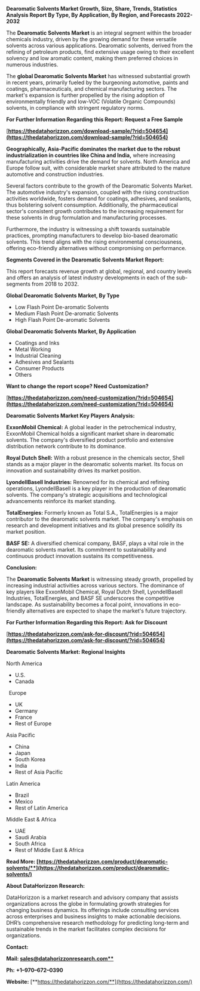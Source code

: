 ﻿**Dearomatic Solvents  Market Growth, Size, Share, Trends, Statistics Analysis Report By Type, By Application, By Region, and Forecasts 2022-2032**

The **Dearomatic Solvents Market** is an integral segment within the broader chemicals industry, driven by the growing demand for these versatile solvents across various applications. Dearomatic solvents, derived from the refining of petroleum products, find extensive usage owing to their excellent solvency and low aromatic content, making them preferred choices in numerous industries.

The **global Dearomatic Solvents Market** has witnessed substantial growth in recent years, primarily fueled by the burgeoning automotive, paints and coatings, pharmaceuticals, and chemical manufacturing sectors. The market's expansion is further propelled by the rising adoption of environmentally friendly and low-VOC (Volatile Organic Compounds) solvents, in compliance with stringent regulatory norms. 

**For Further Information Regarding this Report: Request a Free Sample**	

[**https://thedatahorizzon.com/download-sample/?rid=504654](https://thedatahorizzon.com/download-sample/?rid=504654)** 

**Geographically, Asia-Pacific dominates the market due to the robust industrialization in countries like China and India,** where increasing manufacturing activities drive the demand for solvents. North America and Europe follow suit, with considerable market share attributed to the mature automotive and construction industries.

Several factors contribute to the growth of the Dearomatic Solvents Market. The automotive industry's expansion, coupled with the rising construction activities worldwide, fosters demand for coatings, adhesives, and sealants, thus bolstering solvent consumption. Additionally, the pharmaceutical sector's consistent growth contributes to the increasing requirement for these solvents in drug formulation and manufacturing processes.

Furthermore, the industry is witnessing a shift towards sustainable practices, prompting manufacturers to develop bio-based dearomatic solvents. This trend aligns with the rising environmental consciousness, offering eco-friendly alternatives without compromising on performance. 

**Segments Covered in the Dearomatic Solvents Market Report:** 

This report forecasts revenue growth at global, regional, and country levels and offers an analysis of latest industry developments in each of the sub-segments from 2018 to 2032.

**Global Dearomatic Solvents Market, By Type**

- Low Flash Point De-aromatic Solvents
- Medium Flash Point De-aromatic Solvents
- High Flash Point De-aromatic Solvents

**Global Dearomatic Solvents Market, By Application**

- Coatings and Inks
- Metal Working
- Industrial Cleaning
- Adhesives and Sealants
- Consumer Products
- Others

**Want to change the report scope? Need Customization?**

[**https://thedatahorizzon.com/need-customization/?rid=504654](https://thedatahorizzon.com/need-customization/?rid=504654)** 

**Dearomatic Solvents Market Key Players Analysis:** 

**ExxonMobil Chemical:** A global leader in the petrochemical industry, ExxonMobil Chemical holds a significant market share in dearomatic solvents. The company's diversified product portfolio and extensive distribution network contribute to its dominance.

**Royal Dutch Shell:** With a robust presence in the chemicals sector, Shell stands as a major player in the dearomatic solvents market. Its focus on innovation and sustainability drives its market position.

**LyondellBasell Industries:** Renowned for its chemical and refining operations, LyondellBasell is a key player in the production of dearomatic solvents. The company's strategic acquisitions and technological advancements reinforce its market standing.

**TotalEnergies:** Formerly known as Total S.A., TotalEnergies is a major contributor to the dearomatic solvents market. The company's emphasis on research and development initiatives and its global presence solidify its market position.

**BASF SE:** A diversified chemical company, BASF, plays a vital role in the dearomatic solvents market. Its commitment to sustainability and continuous product innovation sustains its competitiveness.

**Conclusion:**

The **Dearomatic Solvents Market** is witnessing steady growth, propelled by increasing industrial activities across various sectors. The dominance of key players like ExxonMobil Chemical, Royal Dutch Shell, LyondellBasell Industries, TotalEnergies, and BASF SE underscores the competitive landscape. As sustainability becomes a focal point, innovations in eco-friendly alternatives are expected to shape the market's future trajectory.

**For Further Information Regarding this Report: Ask for Discount**	

[**https://thedatahorizzon.com/ask-for-discount/?rid=504654](https://thedatahorizzon.com/ask-for-discount/?rid=504654)** 

**Dearomatic Solvents Market: Regional Insights**

North America

- U.S.
- Canada

` `Europe

- UK
- Germany
- France
- Rest of Europe

Asia Pacific

- China
- Japan
- South Korea
- India
- Rest of Asia Pacific

Latin America

- Brazil
- Mexico
- Rest of Latin America

Middle East & Africa

- UAE
- Saudi Arabia
- South Africa
- Rest of Middle East & Africa

**Read More: [https://thedatahorizzon.com/product/dearomatic-solvents/**](https://thedatahorizzon.com/product/dearomatic-solvents/)** 

**About DataHorizzon Research:**

DataHorizzon is a market research and advisory company that assists organizations across the globe in formulating growth strategies for changing business dynamics. Its offerings include consulting services across enterprises and business insights to make actionable decisions. DHR’s comprehensive research methodology for predicting long-term and sustainable trends in the market facilitates complex decisions for organizations.

**Contact:**

**Mail: [sales@datahorizzonresearch.com**](mailto:sales@datahorizzonresearch.com)**

**Ph:** **+1–970–672–0390**

**Website:** [**https://thedatahorizzon.com/**](https://thedatahorizzon.com/)
